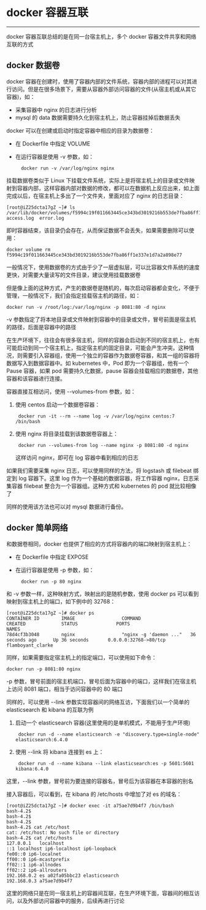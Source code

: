 # docker 容器互联
---

docker 容器互联总结的是在同一台宿主机上，多个 docker 容器文件共享和网络互联的方式

## docker 数据卷

docker 容器在创建时，使用了容器内部的文件系统，容器内部的进程可以对其进行访问。但是在很多场景下，需要从容器外部访问容器的文件(从宿主机或从其它容器)，如：

- 采集容器中 nginx 的日志进行分析
- mysql 的 data 数据需要持久化到宿主机上，防止容器挂掉后数据丢失

docker 可以在创建或启动时指定容器中相应的目录为数据卷：

- 在 Dockerfile 中指定 VOLUME
- 在运行容器是使用 -v 参数，如：

		docker run -v /var/log/nginx nginx

挂载数据卷类似于 Linux 下挂载文件系统，实际上是将宿主机上的目录或文件映射到容器内部，这样容器内部对数据的修改，都可以在数据机上反应出来，如上面完成以后，在宿主机上多出了一个文件夹，里面对应了 nginx 的日志目录：

	[root@iZ25dcta17gZ ~]# ls /var/lib/docker/volumes/f5994c19f011663445ce343bd3019216b553de7fba86ff1e337e1d7a2a898e77/_data/
	access.log  error.log

即时容器结束，该目录仍会存在，从而保证数据不会丢失，如果需要删除可以使用：

	docker volume rm f5994c19f011663445ce343bd3019216b553de7fba86ff1e337e1d7a2a898e77

一般情况下，使用数据卷的方式由于少了一层虚拟层，可以比容器文件系统的速度更快，对需要大量读写的文件目录，建议使用挂载数据卷

但是像上面的这种方式，产生的数据卷是随机的，每次启动容器都会变化，不便于管理，一般情况下，我们会指定挂载宿主机的路径，如：

	docker run -v /root/log:/var/log/nginx -p 8081:80 -d nginx

-v 参数指定了将本地目录或文件映射到容器中的目录或文件，冒号前面是宿主机的路径，后面是容器中的路径

在生产环境下，往往会有很多宿主机，同样的容器会启动到不同的宿主机上，也有可能启动到同一个宿主机上，指定宿主机的固定目录，可能会产生冲突。这种情况，则需要引入容器组，使用一个独立的容器作为数据卷容器，和其一组的容器将数据写入到数据容器中。如 kubernetes 中，Pod 即为一个容器组，他有一个 Pause 容器，如果 pod 需要持久化数据，pause 容器会挂载相应的数据卷，其他容器和该容器进行连接。

容器直接互相访问，使用 --volumes-from 参数，如：

1. 使用 centos 启动一个数据卷容器：

		docker run -it --rm --name log -v /var/log/nginx centos:7 /bin/bash

2. 使用 nginx 将目录挂载到该数据卷容器上：

		docker run --volumes-from log --name nginx -p 8081:80 -d nginx

	这样访问 nginx，即可在 log 容器中看到相应的日志

如果我们需要采集 nginx 日志，可以使用同样的方法，将 logstash 或 filebeat 绑定到 log 容器下。这里 log 作为一个基础的数据容器，将工作容器 nginx，日志采集容器 filebeat 整合为一个容器组。这种方式和 kubernetes 的  pod 就比较相像了

同样的使用该方法也可以对 mysql 数据进行备份。

## docker 简单网络

和数据卷相同，docker 也提供了相应的方式将容器内的端口映射到宿主机上：

- 在 Dockerfile 中指定 EXPOSE
- 在运行容器是使用 -p 参数，如：

		docker run -p 80 nginx

和 -v 参数一样，这种映射方式，映射出的是随机参数，使用 docker ps 可以看到映射到宿主机上的端口，如下例中的 32768：

	[root@iZ25dcta17gZ ~]# docker ps
	CONTAINER ID        IMAGE                 COMMAND                  CREATED             STATUS              PORTS                                            NAMES
	78d4cf3b3048        nginx                 "nginx -g 'daemon ..."   36 seconds ago      Up 36 seconds       0.0.0.0:32768->80/tcp                            flamboyant_clarke

同样，如果需要指定宿主机上的指定端口，可以使用如下命令：

	docker run -p 8081:80 nginx

-p 参数，冒号前面的宿主机端口，冒号后面为容器中的端口，这样我们在宿主机上访问 8081 端口，相当于访问容器中的 80 端口

同样的，可以使用 --link 参数实现容器间的网络互访，下面我们以一个简单的 elasticsearch 和 kibana 的互联为例

1. 启动一个 elasticsearch 容器(这里使用的是单机模式，不能用于生产环境)

		docker run -d --name elasticsearch -e "discovery.type=single-node" elasticsearch:6.4.0

2. 使用 --link 将 kibana 连接到 es 上：

		docker run -d --name kibana --link elasticsearch:es -p 5601:5601 kibana:6.4.0

这里，--link 参数，冒号前为要连接的容器名，冒号后为该容器在本容器的别名

接入容器后，可以看到，在 kibana 的 /etc/hosts 中增加了对 es 的域名：

	[root@iZ25dcta17gZ ~]# docker exec -it a75ae7d9b4f7 /bin/bash
	bash-4.2$
	bash-4.2$
	bash-4.2$
	bash-4.2$ cat /etc/host
	cat: /etc/host: No such file or directory
	bash-4.2$ cat /etc/hosts
	127.0.0.1	localhost
	::1	localhost ip6-localhost ip6-loopback
	fe00::0	ip6-localnet
	ff00::0	ip6-mcastprefix
	ff02::1	ip6-allnodes
	ff02::2	ip6-allrouters
	192.168.0.2	es a02fa05bbc23 elasticsearch
	192.168.0.3	a75ae7d9b4f7

这里的网络只是在同一宿主机上的容器间互联，在生产环境下面，容器间的相互访问，以及外部访问容器中的服务，后续再进行讨论